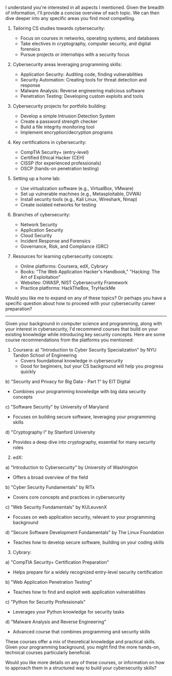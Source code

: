 I understand you're interested in all aspects I mentioned. Given the breadth of information, I'll provide a concise overview of each topic. We can then dive deeper into any specific areas you find most compelling.

1. Tailoring CS studies towards cybersecurity:
   - Focus on courses in networks, operating systems, and databases
   - Take electives in cryptography, computer security, and digital forensics
   - Pursue projects or internships with a security focus

2. Cybersecurity areas leveraging programming skills:
   - Application Security: Auditing code, finding vulnerabilities
   - Security Automation: Creating tools for threat detection and response
   - Malware Analysis: Reverse engineering malicious software
   - Penetration Testing: Developing custom exploits and tools

3. Cybersecurity projects for portfolio building:
   - Develop a simple Intrusion Detection System
   - Create a password strength checker
   - Build a file integrity monitoring tool
   - Implement encryption/decryption programs

4. Key certifications in cybersecurity:
   - CompTIA Security+ (entry-level)
   - Certified Ethical Hacker (CEH)
   - CISSP (for experienced professionals)
   - OSCP (hands-on penetration testing)

5. Setting up a home lab:
   - Use virtualization software (e.g., VirtualBox, VMware)
   - Set up vulnerable machines (e.g., Metasploitable, DVWA)
   - Install security tools (e.g., Kali Linux, Wireshark, Nmap)
   - Create isolated networks for testing

6. Branches of cybersecurity:
   - Network Security
   - Application Security
   - Cloud Security
   - Incident Response and Forensics
   - Governance, Risk, and Compliance (GRC)

7. Resources for learning cybersecurity concepts:
   - Online platforms: Coursera, edX, Cybrary
   - Books: "The Web Application Hacker's Handbook," "Hacking: The Art of Exploitation"
   - Websites: OWASP, NIST Cybersecurity Framework
   - Practice platforms: HackTheBox, TryHackMe

Would you like me to expand on any of these topics? Or perhaps you have a specific question about how to proceed with your cybersecurity career preparation?

---

Given your background in computer science and programming, along with your interest in cybersecurity, I'd recommend courses that build on your existing knowledge while introducing key security concepts. Here are some course recommendations from the platforms you mentioned:

1. Coursera:
a) "Introduction to Cyber Security Specialization" by NYU Tandon School of Engineering
   - Covers foundational knowledge in cybersecurity
   - Good for beginners, but your CS background will help you progress quickly

b) "Security and Privacy for Big Data - Part 1" by EIT Digital
   - Combines your programming knowledge with big data security concepts

c) "Software Security" by University of Maryland
   - Focuses on building secure software, leveraging your programming skills

d) "Cryptography I" by Stanford University
   - Provides a deep dive into cryptography, essential for many security roles

2. edX:

a) "Introduction to Cybersecurity" by University of Washington
   - Offers a broad overview of the field

b) "Cyber Security Fundamentals" by RITx
   - Covers core concepts and practices in cybersecurity

c) "Web Security Fundamentals" by KULeuvenX
   - Focuses on web application security, relevant to your programming background

d) "Secure Software Development Fundamentals" by The Linux Foundation
   - Teaches how to develop secure software, building on your coding skills

3. Cybrary:

a) "CompTIA Security+ Certification Preparation"
   - Helps prepare for a widely recognized entry-level security certification

b) "Web Application Penetration Testing"
   - Teaches how to find and exploit web application vulnerabilities

c) "Python for Security Professionals"
   - Leverages your Python knowledge for security tasks

d) "Malware Analysis and Reverse Engineering"
   - Advanced course that combines programming and security skills

These courses offer a mix of theoretical knowledge and practical skills. Given your programming background, you might find the more hands-on, technical courses particularly beneficial.

Would you like more details on any of these courses, or information on how to approach them in a structured way to build your cybersecurity skills?